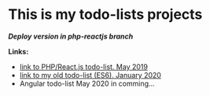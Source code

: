 # This is my todo-lists projects

***Deploy version in php-reactjs branch***

**Links:**
* [link to PHP/React.js todo-list. May 2019](https://todo-list-php-reactjs.herokuapp.com/)
* [link to my old todo-list (ES6). January 2020](http://tremendous-carriage.surge.sh/)
* Angular todo-list May 2020 in comming...
